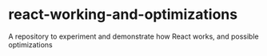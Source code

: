 # react-working-and-optimizations
A repository to experiment and demonstrate how React works, and possible optimizations
